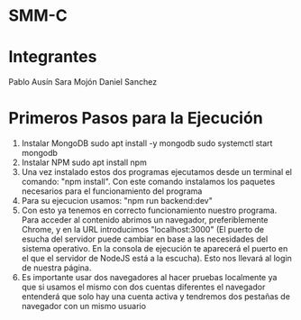 # SMM-C
# Integrantes
Pablo Ausín
Sara Mojón
Daniel Sanchez

# Primeros Pasos para la Ejecución
1.  Instalar MongoDB
sudo apt install -y mongodb
sudo systemctl start mongodb
2.  Instalar NPM
sudo apt install npm
3.  Una vez instalado estos dos programas ejecutamos desde un terminal el comando: "npm install". 
Con este comando instalamos los paquetes necesarios para el funcionamiento del programa
4.  Para su ejecucion usamos: "npm run backend:dev"
5.  Con esto ya tenemos en correcto funcionamiento nuestro programa. Para acceder al contenido abrimos un navegador, preferiblemente Chrome, y en la URL introducimos "localhost:3000" (El puerto de esucha del servidor puede cambiar en base a las necesidades del sistema operativo. En la consola de ejecución te aparecerá el puerto en el que el servidor de NodeJS está a la escucha). Esto nos llevará al login de nuestra página.
6.  Es importante usar dos navegadores al hacer pruebas localmente ya que si usamos el mismo con dos cuentas diferentes el navegador entenderá que solo hay una cuenta activa y tendremos dos pestañas de navegador con un mismo usuario

